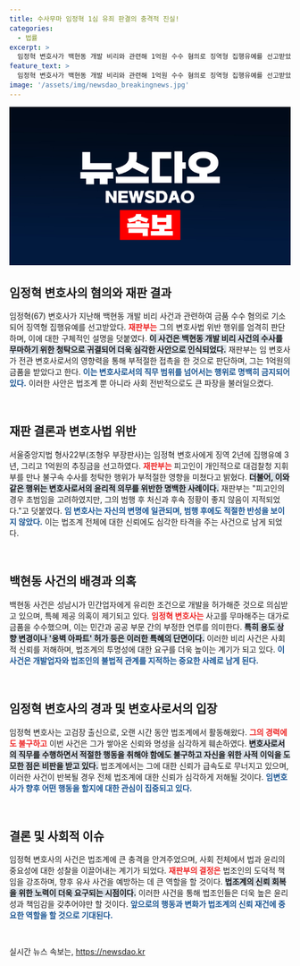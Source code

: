 ```yaml
---
title: 수사무마 임정혁 1심 유죄 판결의 충격적 진실!
categories:
  - 법률
excerpt: >
  임정혁 변호사가 백현동 개발 비리와 관련해 1억원 수수 혐의로 징역형 집행유예를 선고받았다. 재판부는 그의 직무 외 청탁 행위를 비판하며, 법조계의 힘이 얼마나 위태로운지를 경고했다.
feature_text: >
  임정혁 변호사가 백현동 개발 비리와 관련해 1억원 수수 혐의로 징역형 집행유예를 선고받았다. 재판부는 그의 직무 외 청탁 행위를 비판하며, 법조계의 힘이 얼마나 위태로운지를 경고했다.
image: '/assets/img/newsdao_breakingnews.jpg'
---
```


<p><img src="/assets/img/newsdao_breakingnews.jpg" alt="koreaapp 속보" /></p>

<h2 data-ke-size="size26">임정혁 변호사의 혐의와 재판 결과</h2>

<p data-ke-size="size16">임정혁(67) 변호사가 지난해 백현동 개발 비리 사건과 관련하여 금품 수수 혐의로 기소되어 징역형 집행유예를 선고받았다. <b><span style="color: #ee2323;">재판부는</span></b> 그의 변호사법 위반 행위를 엄격히 판단하며, 이에 대한 구체적인 설명을 덧붙였다. <b><span style="background-color: #21538527;">이 사건은 백현동 개발 비리 사건의 수사를 무마하기 위한 청탁으로 귀결되어 더욱 심각한 사안으로 인식되었다.</span></b> 재판부는 임 변호사가 전관 변호사로서의 영향력을 통해 부적절한 접촉을 한 것으로 판단하며, 그는 1억원의 금품을 받았다고 한다. <b><span style="color: #1a5490;">이는 변호사로서의 직무 범위를 넘어서는 행위로 명백히 금지되어 있다.</span></b> 이러한 사안은 법조계 뿐 아니라 사회 전반적으로도 큰 파장을 불러일으켰다.</p>

<p data-ke-size="size16">&nbsp;</p>

<h2 data-ke-size="size26">재판 결론과 변호사법 위반</h2>

<p data-ke-size="size16">서울중앙지법 형사22부(조형우 부장판사)는 임정혁 변호사에게 징역 2년에 집행유예 3년, 그리고 1억원의 추징금을 선고하였다. <b><span style="color: #ee2323;">재판부는</span></b> 피고인이 개인적으로 대검찰청 지휘부를 만나 불구속 수사를 청탁한 행위가 부적절한 영향을 미쳤다고 밝혔다. <b><span style="background-color: #21538527;">더불어, 이와 같은 행위는 변호사로서의 윤리적 의무를 위반한 명백한 사례이다.</span></b> 재판부는 "피고인의 경우 초범임을 고려하였지만, 그의 범행 후 처신과 후속 정황이 좋지 않음이 지적되었다."고 덧붙였다. <b><span style="color: #1a5490;">임 변호사는 자신의 변명에 일관되며, 범행 후에도 적절한 반성을 보이지 않았다.</span></b> 이는 법조계 전체에 대한 신뢰에도 심각한 타격을 주는 사건으로 남게 되었다.</p>

<p data-ke-size="size16">&nbsp;</p>

<h2 data-ke-size="size26">백현동 사건의 배경과 의혹</h2>

<p data-ke-size="size16">백현동 사건은 성남시가 민간업자에게 유리한 조건으로 개발을 허가해준 것으로 의심받고 있으며, 특혜 제공 의혹이 제기되고 있다. <b><span style="color: #ee2323;">임정혁 변호사는</span></b> 사고를 무마해주는 대가로 금품을 수수했으며, 이는 민간과 공공 부문 간의 부정한 연루를 의미한다. <b><span style="background-color: #21538527;">특히 용도 상향 변경이나 '옹벽 아파트' 허가 등은 이러한 특혜의 단면이다.</span></b> 이러한 비리 사건은 사회적 신뢰를 저해하며, 법조계의 투명성에 대한 요구를 더욱 높이는 계기가 되고 있다. <b><span style="color: #1a5490;">이 사건은 개발업자와 법조인의 불법적 관계를 지적하는 중요한 사례로 남게 된다.</span></b></p>

<p data-ke-size="size16">&nbsp;</p>

<h2 data-ke-size="size26">임정혁 변호사의 경과 및 변호사로서의 입장</h2>

<p data-ke-size="size16">임정혁 변호사는 고검장 출신으로, 오랜 시간 동안 법조계에서 활동해왔다. <b><span style="color: #ee2323;">그의 경력에도 불구하고</span></b> 이번 사건은 그가 쌓아온 신뢰와 명성을 심각하게 훼손하였다. <b><span style="background-color: #21538527;">변호사로서의 직무를 수행하면서 적절한 행동을 취해야 함에도 불구하고 자신을 위한 사적 이익을 도모한 점은 비판을 받고 있다.</span></b> 법조계에서는 그에 대한 신뢰가 급속도로 무너지고 있으며, 이러한 사건이 반복될 경우 전체 법조계에 대한 신뢰가 심각하게 저해될 것이다. <b><span style="color: #1a5490;">임변호사가 향후 어떤 행동을 할지에 대한 관심이 집중되고 있다.</span></b></p>

<p data-ke-size="size16">&nbsp;</p>

<h2 data-ke-size="size26">결론 및 사회적 이슈</h2>

<p data-ke-size="size16">임정혁 변호사의 사건은 법조계에 큰 충격을 안겨주었으며, 사회 전체에서 법과 윤리의 중요성에 대한 성찰을 이끌어내는 계기가 되었다. <b><span style="color: #ee2323;">재판부의 결정은</span></b> 법조인의 도덕적 책임을 강조하며, 향후 유사 사건을 예방하는 데 큰 역할을 할 것이다. <b><span style="background-color: #21538527;">법조계의 신뢰 회복을 위한 노력이 더욱 요구되는 시점이다.</span></b> 이러한 사건을 통해 법조인들은 더욱 높은 윤리성과 책임감을 갖추어야만 할 것이다. <b><span style="color: #1a5490;">앞으로의 행동과 변화가 법조계의 신뢰 재건에 중요한 역할을 할 것으로 기대된다.</span></b></p>

<p data-ke-size="size16">&nbsp;</p>
실시간 뉴스 속보는, <a href="https://newsdao.kr" rel="dofollow">https://newsdao.kr</a>


